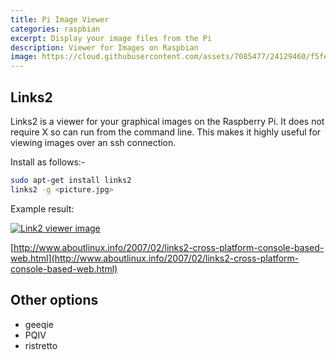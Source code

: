 ```yaml
---
title: Pi Image Viewer
categories: raspbian
excerpt: Display your image files from the Pi
description: Viewer for Images on Raspbian
image: https://cloud.githubusercontent.com/assets/7085477/24129460/f5fe69e2-0e36-11e7-8722-e68e1642058e.png
---
```


## Links2
Links2 is a viewer for your graphical images on the Raspberry Pi. It does not require X so can run from the command line. This makes it highly useful for viewing images over an ssh connection.

Install as follows:-

```bash
sudo apt-get install links2
links2 -g <picture.jpg> 
```


Example result:

[![Link2 viewer image](https://cloud.githubusercontent.com/assets/7085477/24129460/f5fe69e2-0e36-11e7-8722-e68e1642058e.png)](https://cloud.githubusercontent.com/assets/7085477/24129460/f5fe69e2-0e36-11e7-8722-e68e1642058e.png)

[http://www.aboutlinux.info/2007/02/links2-cross-platform-console-based-web.html](http://www.aboutlinux.info/2007/02/links2-cross-platform-console-based-web.html)

## Other options
* geeqie
* PQIV
* ristretto 
